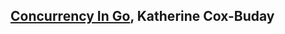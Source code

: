 ## [Concurrency In Go](https://www.oreilly.com/library/view/concurrency-in-go/9781491941294/), Katherine Cox-Buday
